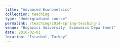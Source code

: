 ```yaml
---
title: "Advanced Econometrics"
collection: teaching
type: "Undergraduate course"
permalink: /teaching/2014-spring-teaching-1
venue: "Bogazici University, Economics Department"
date: 2016-02-01
location: "Istanbul, Turkey"
---
```

